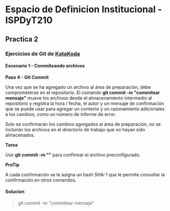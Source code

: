# Espacio de Definicion Institucional - ISPDyT210
## Practica 2
### Ejercicios de Git de [KataKoda](https://www.katacoda.com/courses/git/1)
#### Escenario 1 - Commiteando archivos

**Paso 4 - Git Commit**

Una vez que se ha agregado un archivo al área de preparación, debe comprometerse en el repositorio. El comando **git commit -m "commitear mensaje"** mueve los archivos desde el almacenamiento intermedio al repositorio y registra la hora / fecha, el autor y un mensaje de confirmación que se puede usar para agregar un contexto y un razonamiento adicionales a los cambios, como un número de informe de error.

Solo se confirmarán los cambios agregados al área de preparación, no se incluirán los archivos en el directorio de trabajo que no hayan sido almacenados.

**Tarea**

Use **git commit -m "<commitear mensaje>"** para confirmar el archivo preconfigurado.

**ProTip**

A cada confirmación se le asigna un hash SHA-1 que le permite consultar la confirmación en otros comandos.

#### Solucion

> git commit -m "commitear mensaje"
